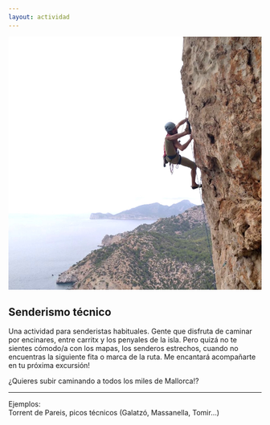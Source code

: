 ```yaml
---
layout: actividad
---
```


![De paseo por...](./assets/img/selecta.jpg)

## Senderismo técnico

Una actividad para senderistas habituales. Gente que disfruta de caminar por encinares, entre carritx y los penyales de la isla. Pero quizá no te sientes cómodo/a con los mapas, los senderos estrechos, cuando no encuentras la siguiente fita o marca de la ruta. Me encantará acompañarte en tu próxima excursión!

¿Quieres subir caminando a todos los miles de Mallorca!?

* * *
Ejemplos:<br>
Torrent de Pareis, picos técnicos (Galatzó, Massanella, Tomir…)

